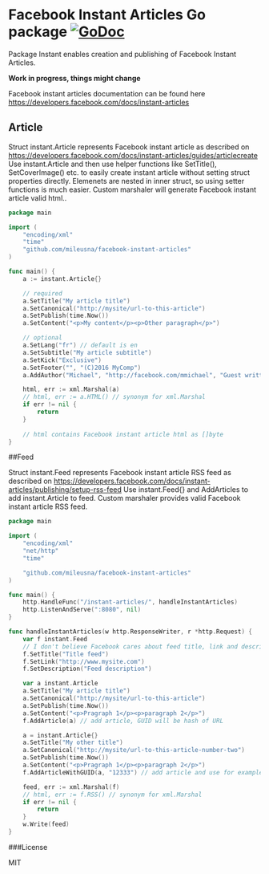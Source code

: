 # Facebook Instant Articles Go package [![GoDoc](https://godoc.org/github.com/mileusna/facebook-instant-articles?status.svg)](https://godoc.org/github.com/mileusna/facebook-instant-articles)

Package Instant enables creation and publishing of Facebook Instant Articles.

**Work in progress, things might change**

Facebook instant articles documentation can be found here
https://developers.facebook.com/docs/instant-articles

## Article

Struct instant.Article represents Facebook instant article as described on
https://developers.facebook.com/docs/instant-articles/guides/articlecreate
Use instant.Article and then use helper functions like SetTitle(), SetCoverImage() etc.
to easily create instant article without setting struct properties directly. Elemenets are
nested in inner struct, so using setter functions is much easier. Custom marshaler will generate
Facebook instant article valid html..

```Go
package main

import (
	"encoding/xml"
	"time"
	"github.com/mileusna/facebook-instant-articles"
)

func main() {
	a := instant.Article{}

	// required
	a.SetTitle("My article title")
	a.SetCanonical("http://mysite/url-to-this-article")
	a.SetPublish(time.Now())
	a.SetContent("<p>My content</p><p>Other paragraph</p>")

	// optional
	a.SetLang("fr") // default is en
	a.SetSubtitle("My article subtitle")
	a.SetKick("Exclusive")
	a.SetFooter("", "(C)2016 MyComp")
	a.AddAuthor("Michael", "http://facebook.com/mmichael", "Guest writter")

	html, err := xml.Marshal(a)
	// html, err := a.HTML() // synonym for xml.Marshal
	if err != nil {
		return
	}
	
    // html contains Facebook instant article html as []byte
}
```

##Feed

Struct instant.Feed represents Facebook instant article RSS feed as described on
https://developers.facebook.com/docs/instant-articles/publishing/setup-rss-feed
Use instant.Feed{} and AddArticles to add instant.Article to feed. Custom
marshaler provides valid Facebook instant article RSS feed.

```Go
package main

import (
	"encoding/xml"
	"net/http"
	"time"

	"github.com/mileusna/facebook-instant-articles"
)

func main() {
	http.HandleFunc("/instant-articles/", handleInstantArticles)
	http.ListenAndServe(":8080", nil)
}

func handleInstantArticles(w http.ResponseWriter, r *http.Request) {
	var f instant.Feed
	// I don't believe Facebook cares about feed title, link and description, but if you like...
	f.SetTitle("Title feed")
	f.SetLink("http://www.mysite.com")
	f.SetDescription("Feed description")

	var a instant.Article
	a.SetTitle("My article title")
	a.SetCanonical("http://mysite/url-to-this-article")
	a.SetPublish(time.Now())
	a.SetContent("<p>Pragraph 1</p><p>paragraph 2</p>")
	f.AddArticle(a) // add article, GUID will be hash of URL

	a = instant.Article{}
	a.SetTitle("My other title")
	a.SetCanonical("http://mysite/url-to-this-article-number-two")
	a.SetPublish(time.Now())
	a.SetContent("<p>Pragraph 1</p><p>paragraph 2</p>")
	f.AddArticleWithGUID(a, "12333") // add article and use for example mysql id as GUID

	feed, err := xml.Marshal(f)
	// html, err := f.RSS() // synonym for xml.Marshal
	if err != nil {
		return
	}
	w.Write(feed)
}
```

###License

MIT